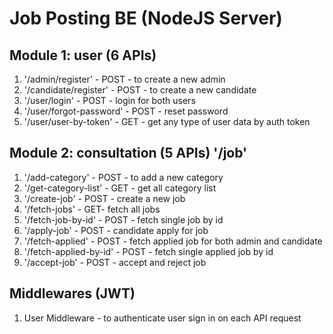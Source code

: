 # Job Posting BE (NodeJS Server)

## Module 1: user (6 APIs)
1. '/admin/register' - POST - to create a new admin
2. '/candidate/register' - POST - to create a new candidate
3. '/user/login' - POST - login for both users
4. '/user/forgot-password' - POST - reset password
5. '/user/user-by-token' - GET - get any type of user data by auth token

## Module 2: consultation (5 APIs) '/job'
1. '/add-category' - POST - to add a new category
2. '/get-category-list' - GET - get all category list
3. '/create-job' - POST - create a new job
4. '/fetch-jobs' - GET- fetch all jobs
5. '/fetch-job-by-id' - POST - fetch single job by id
6. '/apply-job' - POST - candidate apply for job
7. '/fetch-applied' - POST - fetch applied job for both admin and candidate
8. '/fetch-applied-by-id' - POST - fetch single applied job by id
9. '/accept-job' - POST - accept and reject job

## Middlewares (JWT)
1. User Middleware - to authenticate user sign in on each API request
